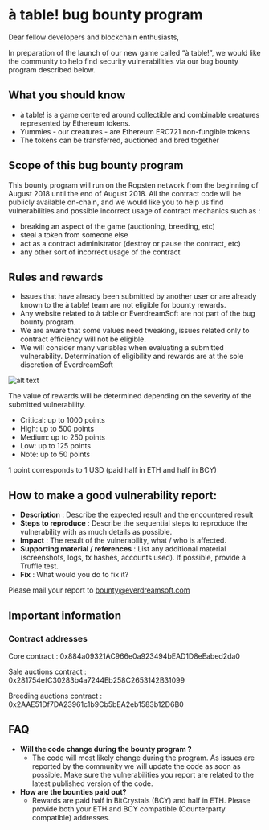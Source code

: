 # à table! bug bounty program

Dear fellow developers and blockchain enthusiasts,

In preparation of the launch of our new game called “à table!”, we would like the community to help find security vulnerabilities via our bug bounty program described below.

## What you should know
* à table! is a game centered around collectible and combinable creatures represented by Ethereum tokens.
* Yummies - our  creatures - are Ethereum ERC721 non-fungible tokens
* The tokens can be transferred, auctioned and bred together

## Scope of this bug bounty program
This bounty program will run on the Ropsten network from the beginning of August 2018 until the end of August 2018.
All the contract code will be publicly available on-chain, and we would like you to help us find vulnerabilities and possible incorrect usage of contract mechanics such as :
* breaking an aspect of the game (auctioning, breeding, etc)
* steal a token from someone else
* act as a contract administrator (destroy or pause the contract, etc)
* any other sort of incorrect usage of the contract

## Rules and rewards
* Issues that have already been submitted by another user or are already known to the à table! team are not eligible for bounty rewards.
* Any website related to à table or EverdreamSoft are not part of the bug bounty program.
* We are aware that some values need tweaking, issues related only to contract efficiency will not be eligible.
* We will consider many variables when evaluating a submitted vulnerability. Determination of eligibility and rewards are at the sole discretion of EverdreamSoft

![alt text](https://i.imgur.com/SUCHcsA.png "Bug severity matrice")

The value of rewards will be determined depending on the severity of the submitted vulnerability.
* Critical: up to 1000 points
* High: up to 500 points
* Medium: up to 250 points
* Low: up to 125 points
* Note: up to 50 points

1 point corresponds to 1 USD (paid half in ETH and half in BCY)

## How to make a good vulnerability report:
* **Description** : Describe the expected result and the encountered result
* **Steps to reproduce** : Describe the sequential steps to reproduce the vulnerability with as much details as possible.
* **Impact** : The result of the vulnerability, what / who is affected.
* **Supporting material / references** : List any additional material (screenshots, logs, tx hashes, accounts used). If possible, provide a Truffle test.
* **Fix** : What would you do to fix it?

Please mail your report to bounty@everdreamsoft.com

## Important information

### Contract addresses
Core contract : 0x884a09321AC966e0a923494bEAD1D8eEabed2da0

Sale auctions contract : 0x281754efC30283b4a7244Eb258C2653142B31099

Breeding auctions contract : 0x2AAE51Df7DA23961c1b9Cb5bEA2eb1583b12D6B0

## FAQ
* **Will the code change during the bounty program ?**
  * The code will most likely change during the program. As issues are reported by the community we will update the code as soon as possible. Make sure the vulnerabilities you report are related to the latest published version of the code.
* **How are the bounties paid out?**
  * Rewards are paid half in BitCrystals (BCY) and half in ETH. Please provide both your ETH and BCY compatible (Counterparty compatible) addresses.
